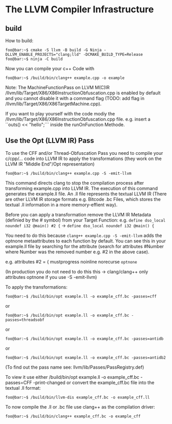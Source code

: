# The LLVM Compiler Infrastructure
## build
How to build:

```console
foo@bar:~$ cmake -S llvm -B build -G Ninja -DLLVM_ENABLE_PROJECTS="clang;lld" -DCMAKE_BUILD_TYPE=Release
foo@bar:~$ ninja -C build
```

Now you can compile your c++ Code with 
```console
foo@bar:~$ /build/bin/clang++ example.cpp -o example
```
Note: The MachineFunctionPass on LLVM M(C)IR /llvm/lib/Target/X86/X86InstructionObfuscation.cpp is enabled by default and you cannot disable it with a command flag (TODO: add flag in /llvm/lib/Target/X86/X86TargetMachine.cpp).


If you want to play yourself with the code modiy the /llvm/lib/Target/X86/X86InstructionObfuscation.cpp file. e.g. insert a ``outs() << "hello";``` inside the runOnFunction Methode.

## Use the Opt (LLVM IR) Pass
To use the CFF and/or Thread-Obfuscation Pass you need to compile your c/cpp/... code into LLVM IR to apply the transformations (they work on the LLVM IR "Middle End"/Opt representation)

```console
foo@bar:~$ /build/bin/clang++ example.cpp -S -emit-llvm
```

This command directs clang to stop the compilation process after transforming example.cpp into LLVM IR. The execution of this command generates the example.ll file. An .ll file represents the textual LLVM IR (There are other LLVM IR storage formats e.g. Bitcode .bc Files, which stores the textual .ll information in a more memory-effient way).

Before you can apply a transformation remove the LLVM IR Metadata (definied by the # symbol) from your Target Function:
e.g. 
```define dso_local noundef i32 @main() #2 {``` -> ```define dso_local noundef i32 @main() {```

You need to do this because ```clang++ example.cpp -S -emit-llvm``` adds the optnone metaattributes to each function by default. You can see this in your example.ll file by searching for the attribute (search for attributes #Number where Number was the removed number e.g. #2 in the above case). 

e.g.
attributes #2 = { mustprogress noinline norecurse ```optnone```

(In production you do not need to do this this -> clang/clang++ only attributes optnone if you use -S -emit-llvm)

To apply the transformations:
```console
foo@bar:~$ /build/bin/opt example.ll -o example_cff.bc -passes=cff
```
or
```console
foo@bar:~$ /build/bin/opt example.ll -o example_cff.bc -passes=threadsobf
```
or
```console
foo@bar:~$ /build/bin/opt example.ll -o example_cff.bc -passes=antidb
```
or
```console
foo@bar:~$ /build/bin/opt example.ll -o example_cff.bc -passes=antidb2
```

(To find out the pass name see:  llvm/lib/Passes/PassRegistry.def)

To view it use either /build/bin/opt example.ll -o example_cff.bc -passes=CFF -print-changed
or convert the example_cff.bc file into the textual .ll format:
```console
foo@bar:~$ /build/bin/llvm-dis example_cff.bc -o example_cff.ll
```

To now compile the .ll or .bc file use clang++ as the compilation driver: 
```console
foo@bar:~$ /build/bin/clang++ example_cff.bc -o example_cff
```






